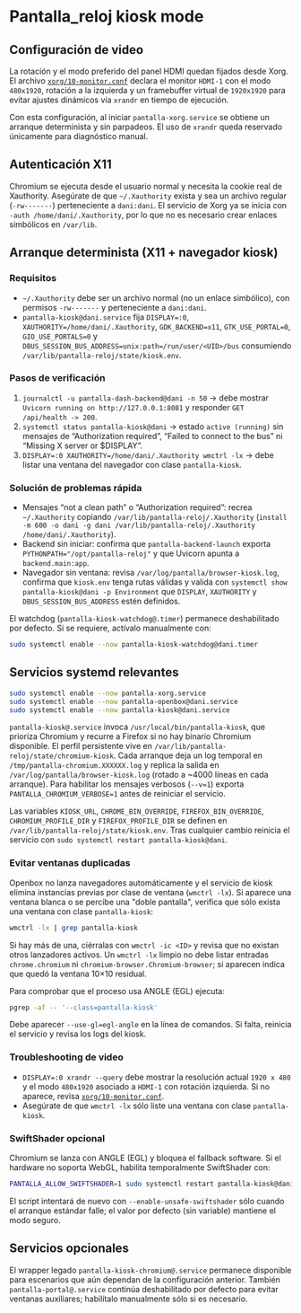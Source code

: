 # Pantalla_reloj kiosk mode

## Configuración de video

La rotación y el modo preferido del panel HDMI quedan fijados desde Xorg. El archivo [`xorg/10-monitor.conf`](../xorg/10-monitor.conf) declara el monitor `HDMI-1` con el modo `480x1920`, rotación a la izquierda y un framebuffer virtual de `1920x1920` para evitar ajustes dinámicos vía `xrandr` en tiempo de ejecución.

Con esta configuración, al iniciar `pantalla-xorg.service` se obtiene un arranque determinista y sin parpadeos. El uso de `xrandr` queda reservado únicamente para diagnóstico manual.

## Autenticación X11

Chromium se ejecuta desde el usuario normal y necesita la cookie real de Xauthority. Asegúrate de que `~/.Xauthority` exista y sea un archivo regular (`-rw-------`) perteneciente a `dani:dani`. El servicio de Xorg ya se inicia con `-auth /home/dani/.Xauthority`, por lo que no es necesario crear enlaces simbólicos en `/var/lib`.

## Arranque determinista (X11 + navegador kiosk)

### Requisitos

* `~/.Xauthority` debe ser un archivo normal (no un enlace simbólico), con permisos `-rw-------` y perteneciente a `dani:dani`.
* `pantalla-kiosk@dani.service` fija `DISPLAY=:0`, `XAUTHORITY=/home/dani/.Xauthority`, `GDK_BACKEND=x11`, `GTK_USE_PORTAL=0`, `GIO_USE_PORTALS=0` y `DBUS_SESSION_BUS_ADDRESS=unix:path=/run/user/<UID>/bus` consumiendo `/var/lib/pantalla-reloj/state/kiosk.env`.

### Pasos de verificación

1. `journalctl -u pantalla-dash-backend@dani -n 50` → debe mostrar `Uvicorn running on http://127.0.0.1:8081` y responder `GET /api/health -> 200`.
2. `systemctl status pantalla-kiosk@dani` → estado `active (running)` sin mensajes de “Authorization required”, “Failed to connect to the bus” ni “Missing X server or $DISPLAY”.
3. `DISPLAY=:0 XAUTHORITY=/home/dani/.Xauthority wmctrl -lx` → debe listar una ventana del navegador con clase `pantalla-kiosk`.

### Solución de problemas rápida

* Mensajes “not a clean path” o “Authorization required”: recrea `~/.Xauthority` copiando `/var/lib/pantalla-reloj/.Xauthority` (`install -m 600 -o dani -g dani /var/lib/pantalla-reloj/.Xauthority /home/dani/.Xauthority`).
* Backend sin iniciar: confirma que `pantalla-backend-launch` exporta `PYTHONPATH="/opt/pantalla-reloj"` y que Uvicorn apunta a `backend.main:app`.
* Navegador sin ventana: revisa `/var/log/pantalla/browser-kiosk.log`, confirma que `kiosk.env` tenga rutas válidas y valida con `systemctl show pantalla-kiosk@dani -p Environment` que `DISPLAY`, `XAUTHORITY` y `DBUS_SESSION_BUS_ADDRESS` estén definidos.

El watchdog (`pantalla-kiosk-watchdog@.timer`) permanece deshabilitado por defecto. Si se requiere, actívalo manualmente con:

```bash
sudo systemctl enable --now pantalla-kiosk-watchdog@dani.timer
```

## Servicios systemd relevantes

```bash
sudo systemctl enable --now pantalla-xorg.service
sudo systemctl enable --now pantalla-openbox@dani.service
sudo systemctl enable --now pantalla-kiosk@dani.service
```

`pantalla-kiosk@.service` invoca `/usr/local/bin/pantalla-kiosk`, que prioriza Chromium y recurre a Firefox si no hay binario Chromium disponible. El perfil persistente vive en `/var/lib/pantalla-reloj/state/chromium-kiosk`. Cada arranque deja un log temporal en `/tmp/pantalla-chromium.XXXXXX.log` y replica la salida en `/var/log/pantalla/browser-kiosk.log` (rotado a ~4000 líneas en cada arranque). Para habilitar los mensajes verbosos (`--v=1`) exporta `PANTALLA_CHROMIUM_VERBOSE=1` antes de reiniciar el servicio.

Las variables `KIOSK_URL`, `CHROME_BIN_OVERRIDE`, `FIREFOX_BIN_OVERRIDE`, `CHROMIUM_PROFILE_DIR` y `FIREFOX_PROFILE_DIR` se definen en `/var/lib/pantalla-reloj/state/kiosk.env`. Tras cualquier cambio reinicia el servicio con `sudo systemctl restart pantalla-kiosk@dani`.

### Evitar ventanas duplicadas

Openbox no lanza navegadores automáticamente y el servicio de kiosk elimina instancias previas por clase de ventana (`wmctrl -lx`). Si aparece una ventana blanca o se percibe una "doble pantalla", verifica que sólo exista una ventana con clase `pantalla-kiosk`:

```bash
wmctrl -lx | grep pantalla-kiosk
```

Si hay más de una, ciérralas con `wmctrl -ic <ID>` y revisa que no existan otros lanzadores activos. Un `wmctrl -lx` limpio no debe listar entradas `chrome.chromium` ni `chromium-browser.Chromium-browser`; si aparecen indica que quedó la ventana 10×10 residual.

Para comprobar que el proceso usa ANGLE (EGL) ejecuta:

```bash
pgrep -af -- '--class=pantalla-kiosk'
```

Debe aparecer `--use-gl=egl-angle` en la línea de comandos. Si falta, reinicia el servicio y revisa los logs del kiosk.

### Troubleshooting de video

* `DISPLAY=:0 xrandr --query` debe mostrar la resolución actual `1920 x 480` y el modo `480x1920` asociado a `HDMI-1` con rotación izquierda. Si no aparece, revisa [`xorg/10-monitor.conf`](../xorg/10-monitor.conf).
* Asegúrate de que `wmctrl -lx` sólo liste una ventana con clase `pantalla-kiosk`.

### SwiftShader opcional

Chromium se lanza con ANGLE (EGL) y bloquea el fallback software. Si el hardware no soporta WebGL, habilita temporalmente SwiftShader con:

```bash
PANTALLA_ALLOW_SWIFTSHADER=1 sudo systemctl restart pantalla-kiosk@dani
```

El script intentará de nuevo con `--enable-unsafe-swiftshader` sólo cuando el arranque estándar falle; el valor por defecto (sin variable) mantiene el modo seguro.

## Servicios opcionales

El wrapper legado `pantalla-kiosk-chromium@.service` permanece disponible para escenarios que aún dependan de la configuración anterior. También `pantalla-portal@.service` continúa deshabilitado por defecto para evitar ventanas auxiliares; habilítalo manualmente sólo si es necesario.

